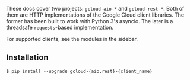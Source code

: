 These docs cover two projects: `gcloud-aio-*` and `gcloud-rest-*`. Both of them are HTTP implementations of the Google Cloud client libraries. The former has been built to work with Python 3's asyncio. The later is a threadsafe `requests`-based implementation.

For supported clients, see the modules in the sidebar.

## Installation

```console
$ pip install --upgrade gcloud-{aio,rest}-{client_name}
```
